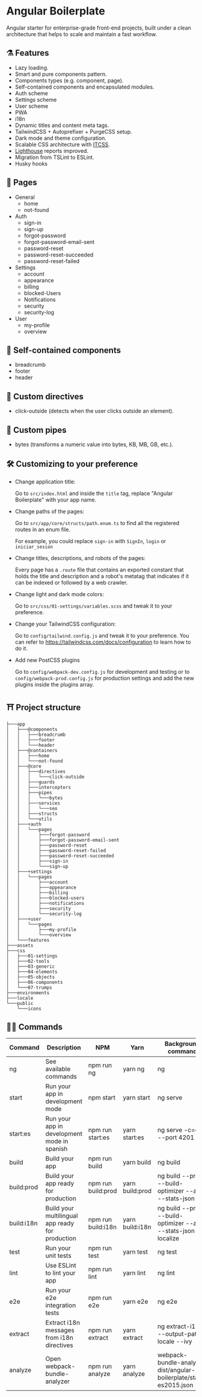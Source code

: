 # Angular Boilerplate

Angular starter for enterprise-grade front-end projects, built under a clean architecture that helps to scale and maintain a fast workflow.

## ⚗️ Features

- Lazy loading.
- Smart and pure components pattern.
- Components types (e.g. component, page).
- Self-contained components and encapsulated modules.
- Auth scheme
- Settings scheme
- User scheme
- PWA
- i18n
- Dynamic titles and content meta tags.
- TailwindCSS + Autoprefixer + PurgeCSS setup.
- Dark mode and theme configuration.
- Scalable CSS architecture with [ITCSS](https://itcss.io/).
- [Lighthouse](https://developers.google.com/web/tools/lighthouse) reports improved.
- Migration from TSLint to ESLint.
- Husky hooks

## 📄 Pages

- General
  - home
  - not-found
- Auth
  - sign-in
  - sign-up
  - forgot-password
  - forgot-password-email-sent
  - password-reset
  - password-reset-succeeded
  - password-reset-failed
- Settings
  - account
  - appearance
  - billing
  - blocked-Users
  - Notifications
  - security
  - security-log
- User
  - my-profile
  - overview

## 🧱 Self-contained components

- breadcrumb
- footer
- header

## 📛 Custom directives

- click-outside (detects when the user clicks outside an element).

## 🧪 Custom pipes

- bytes (transforms a numeric value into bytes, KB, MB, GB, etc.).

## 🛠️ Customizing to your preference

- Change application title:

  Go to `src/index.html` and inside the `title` tag, replace "Angular Boilerplate" with your app name.

- Change paths of the pages:

  Go to `src/app/core/structs/path.enum.ts` to find all the registered routes in an enum file.

  For example, you could replace `sign-in` with `SignIn`, `login` or `iniciar_sesion`

- Change titles, descriptions, and robots of the pages:

  Every page has a `.route` file that contains an exported constant that holds the title and description and a robot's metatag that indicates if it can be indexed or followed by a web crawler.

- Change light and dark mode colors:

  Go to `src/css/01-settings/variables.scss` and tweak it to your preference.

- Change your TailwindCSS configuration:

  Go to `config/tailwind.config.js` and tweak it to your preference. You can refer to https://tailwindcss.com/docs/configuration to learn how to do it.

- Add new PostCSS plugins

  Go to `config/webpack-dev.config.js` for development and testing or to `config/webpack-prod.config.js` for production settings and add the new plugins inside the plugins array.

## ⛩️ Project structure

```console
├───app
│   ├───@components
│   │   ├───breadcrumb
│   │   ├───footer
│   │   └───header
│   ├───@containers
│   │   ├───home
│   │   └───not-found
│   ├───@core
│   │   ├───directives
│   │   │   └───click-outside
│   │   ├───guards
│   │   ├───interceptors
│   │   ├───pipes
│   │   │   └───bytes
│   │   ├───services
│   │   │   └───seo
│   │   ├───structs
│   │   └───utils
│   ├───+auth
│   │   └───pages
│   │       ├───forgot-password
│   │       ├───forgot-password-email-sent
│   │       ├───password-reset
│   │       ├───password-reset-failed
│   │       ├───password-reset-succeeded
│   │       ├───sign-in
│   │       └───sign-up
│   ├───+settings
│   │   └───pages
│   │       ├───account
│   │       ├───appearance
│   │       ├───billing
│   │       ├───blocked-users
│   │       ├───notifications
│   │       ├───security
│   │       └───security-log
│   ├───+user
│   │   └───pages
│   │       ├───my-profile
│   │       └───overview
│   └───features
├───assets
├───css
│   ├───01-settings
│   ├───02-tools
│   ├───03-generic
│   ├───04-elements
│   ├───05-objects
│   ├───06-components
│   └───07-trumps
├───environments
├───locale
└───public
    └───icons
```

## 🧙‍♂️ Commands

| Command    | Description                                      | NPM                | Yarn            | Background command                                                 |
| ---------- | ------------------------------------------------ | ------------------ | --------------- | ------------------------------------------------------------------ |
| ng         | See available commands                           | npm run ng         | yarn ng         | ng                                                                 |
| start      | Run your app in development mode                 | npm start          | yarn start      | ng serve                                                           |
| start:es   | Run your app in development mode in spanish      | npm run start:es   | yarn start:es   | ng serve -c=es --port 4201                                         |
| build      | Build your app                                   | npm run build      | yarn build      | ng build                                                           |
| build:prod | Build your app ready for production              | npm run build:prod | yarn build:prod | ng build --prod --build-optimizer --aot --stats-json               |
| build:i18n | Build your multilingual app ready for production | npm run build:i18n | yarn build:i18n | ng build --prod --build-optimizer --aot --stats-json --localize    |
| test       | Run your unit tests                              | npm run test       | yarn test       | ng test                                                            |
| lint       | Use ESLint to lint your app                      | npm run lint       | yarn lint       | ng lint                                                            |
| e2e        | Run your e2e integration tests                   | npm run e2e        | yarn e2e        | ng e2e                                                             |
| extract    | Extract i18n messages from i18n directives       | npm run extract    | yarn extract    | ng extract-i18n --output-path locale --ivy                         |
| analyze    | Open webpack-bundle-analyzer                     | npm run analyze    | yarn analyze    | webpack-bundle-analyzer dist/angular-boilerplate/stats-es2015.json |

